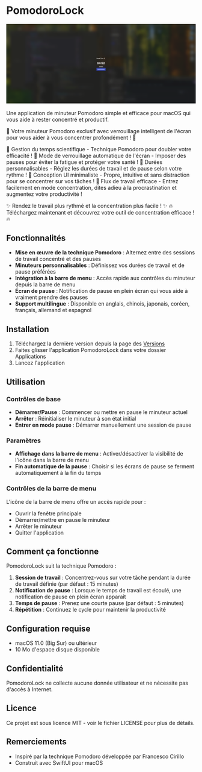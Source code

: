 # PomodoroLock

<!-- <img src="Assets/interface.png" alt="Work Time Interface" width="200"> -->
<img src="Assets/BreakTime.png" alt="Break Time Interface" width="600">

Une application de minuteur Pomodoro simple et efficace pour macOS qui vous aide à rester concentré et productif.

🚀 Votre minuteur Pomodoro exclusif avec verrouillage intelligent de l'écran pour vous aider à vous concentrer profondément ! 🚀

🔹 Gestion du temps scientifique - Technique Pomodoro pour doubler votre efficacité !
🔹 Mode de verrouillage automatique de l'écran - Imposer des pauses pour éviter la fatigue et protéger votre santé !
🔹 Durées personnalisables - Réglez les durées de travail et de pause selon votre rythme !
🔹 Conception UI minimaliste - Propre, intuitive et sans distraction pour se concentrer sur vos tâches !
🔹 Flux de travail efficace - Entrez facilement en mode concentration, dites adieu à la procrastination et augmentez votre productivité !

✨ Rendez le travail plus rythmé et la concentration plus facile ! ✨
🔥 Téléchargez maintenant et découvrez votre outil de concentration efficace ! 🔥

## Fonctionnalités

- **Mise en œuvre de la technique Pomodoro** : Alternez entre des sessions de travail concentré et des pauses
- **Minuteurs personnalisables** : Définissez vos durées de travail et de pause préférées
- **Intégration à la barre de menu** : Accès rapide aux contrôles du minuteur depuis la barre de menu
- **Écran de pause** : Notification de pause en plein écran qui vous aide à vraiment prendre des pauses
- **Support multilingue** : Disponible en anglais, chinois, japonais, coréen, français, allemand et espagnol

## Installation

1. Téléchargez la dernière version depuis la page des [Versions](https://github.com/YunQiAI/PomodoroLock/releases)
2. Faites glisser l'application PomodoroLock dans votre dossier Applications
3. Lancez l'application

## Utilisation

### Contrôles de base

- **Démarrer/Pause** : Commencer ou mettre en pause le minuteur actuel
- **Arrêter** : Réinitialiser le minuteur à son état initial
- **Entrer en mode pause** : Démarrer manuellement une session de pause

### Paramètres

- **Affichage dans la barre de menu** : Activer/désactiver la visibilité de l'icône dans la barre de menu
- **Fin automatique de la pause** : Choisir si les écrans de pause se ferment automatiquement à la fin du temps

### Contrôles de la barre de menu

L'icône de la barre de menu offre un accès rapide pour :
- Ouvrir la fenêtre principale
- Démarrer/mettre en pause le minuteur
- Arrêter le minuteur
- Quitter l'application

## Comment ça fonctionne

PomodoroLock suit la technique Pomodoro :

1. **Session de travail** : Concentrez-vous sur votre tâche pendant la durée de travail définie (par défaut : 15 minutes)
2. **Notification de pause** : Lorsque le temps de travail est écoulé, une notification de pause en plein écran apparaît
3. **Temps de pause** : Prenez une courte pause (par défaut : 5 minutes)
4. **Répétition** : Continuez le cycle pour maintenir la productivité

## Configuration requise

- macOS 11.0 (Big Sur) ou ultérieur
- 10 Mo d'espace disque disponible

## Confidentialité

PomodoroLock ne collecte aucune donnée utilisateur et ne nécessite pas d'accès à Internet.

## Licence

Ce projet est sous licence MIT - voir le fichier LICENSE pour plus de détails.

## Remerciements

- Inspiré par la technique Pomodoro développée par Francesco Cirillo
- Construit avec SwiftUI pour macOS
